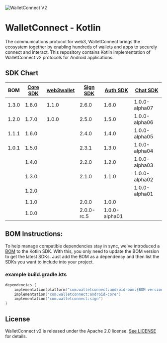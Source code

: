 ![WalletConnect V2](/docs/walletconnect-banner.svg)

# **WalletConnect - Kotlin**

The communications protocol for web3, WalletConnect brings the ecosystem together by enabling hundreds of wallets and apps to securely connect and interact. This repository contains Kotlin implementation of
WalletConnect v2 protocols for Android applications.

####
## SDK Chart

| BOM   | [Core SDK](androidCore) | [web3wallet](web3/wallet) | [Sign SDK](sign) | [Auth SDK](auth) | [Chat SDK](chat) |
|-------|-------------------------|---------------------------|------------------|------------------|------------------|
| 1.3.0 | 1.8.0                   | 1.1.0                     | 2.6.0            | 1.6.0            | 1.0.0-alpha07    |
| 1.2.0 | 1.7.0                   | 1.0.0                     | 2.5.0            | 1.5.0            | 1.0.0-alpha06    |
| 1.1.1 | 1.6.0                   |                           | 2.4.0            | 1.4.0            | 1.0.0-alpha05    |
| 1.0.1 | 1.5.0                   |                           | 2.3.1            | 1.3.0            | 1.0.0-alpha04    |
|       | 1.4.0                   |                           | 2.2.0            | 1.2.0            | 1.0.0-alpha03    |
|       | 1.3.0                   |                           | 2.1.0            | 1.1.0            | 1.0.0-alpha02    |
|       | 1.2.0                   |                           |                  |                  | 1.0.0-alpha01    |
|       | 1.1.0                   |                           | 2.0.0            | 1.0.0            |                  |
|       | 1.0.0                   |                           | 2.0.0-rc.5       | 1.0.0-alpha01    |                  |


## BOM Instructions:
To help manage compatible dependencies stay in sync, we've introduced a [BOM](https://docs.gradle.org/current/userguide/platforms.html#sub:bom_import) to the Kotlin SDK. With this, you only need to update the BOM version to get the latest SDKs. Just add the BOM as a dependency and then list the SDKs you want to include into your project.    

### example build.gradle.kts
```kotlin
dependencies {
    implementation(platform("com.walletconnect:android-bom:{BOM version}"))
    implementation("com.walletconnect:android-core")
    implementation("com.walletconnect:sign")
}
```

## License
WalletConnect v2 is released under the Apache 2.0 license. [See LICENSE](/LICENSE) for details.
